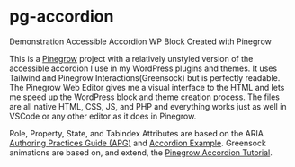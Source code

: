 # pg-accordion
Demonstration Accessible Accordion WP Block Created with Pinegrow

This is a [Pinegrow](https://pinegrow.com/) project with a relatively unstyled version of the accessible accordion I use in my WordPress plugins and themes. It uses Tailwind and Pinegrow Interactions(Greensock) but is perfectly readable. The Pinegrow Web Editor gives me a visual interface to the HTML and lets me speed up the WordPress block and theme creation process. The files are all native HTML, CSS, JS, and PHP and everything works just as well in VSCode or any other editor as it does in Pinegrow.

Role, Property, State, and Tabindex Attributes are based on the ARIA [Authoring Practices Guide (APG)](https://www.w3.org/WAI/ARIA/apg/patterns/accordion/) and [Accordion Example](https://www.w3.org/WAI/ARIA/apg/example-index/accordion/accordion). Greensock animations are based on, and extend, the [Pinegrow Accordion Tutorial](https://pinegrow.com/tutorials/creating-animated-accordion/).
